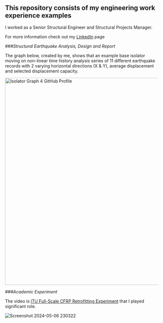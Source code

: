 ## This repository consists of my engineering work experience examples

I worked as a Senior Structural Engineer and Structural Projects Manager. 

For more information check out my [LinkedIn](https://www.linkedin.com/in/caglarustun/) page

###*Structural Earthquake Analysis, Design and Report*

The graph below, created by me, shows that an example base isolator moving on non-linear time history analysis series of 11 different earthquake records with 2 varying horizontal directions (X & Y), average displacement and selected displacement capacity.

<img width="682" alt="Isolator Graph 4 GitHub Profile" src="https://github.com/Chadlar/Engineering_Experience/assets/163336843/0e45e699-422a-4f6f-8131-fe70994f5a6e">


###*Academic Experiment*

The video is [ITU Full-Scale CFRP Retrofitting Experiment](https://www.youtube.com/watch?v=MuI9fNgvi2A) that I played significant role.

![Screenshot 2024-05-06 230322](https://github.com/Chadlar/Engineering_Experience/assets/163336843/cbc2a811-166d-4bce-a3d5-01b18d3608eb)

